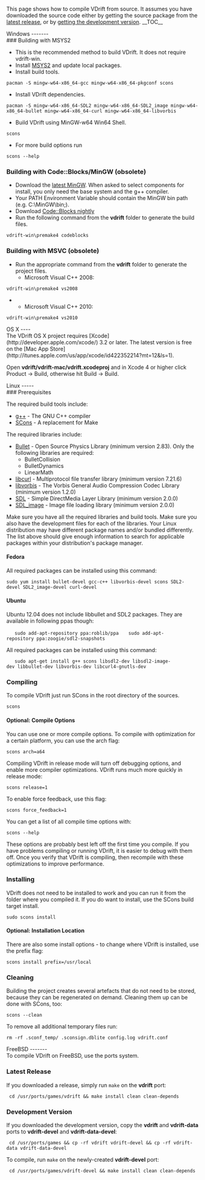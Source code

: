 This page shows how to compile VDrift from source. It assumes you have downloaded the source code either by getting the source package from the [latest release](Downloading.md), or by [getting the development version](Getting_the_development_version.md). \_\_TOC\_\_

<div class="mw-collapsible mw-collapsed">
Windows
-------

<div class="mw-collapsible-content">
### Building with MSYS2

-   This is the recommended method to build VDrift. It does not require vdrift-win.
-   Install [MSYS2](http://sourceforge.net/p/msys2/wiki/MSYS2%20installation/) and update local packages.
-   Install build tools.

`pacman -S mingw-w64-x86_64-gcc mingw-w64-x86_64-pkgconf scons`

-   Install VDrift dependencies.

`pacman -S mingw-w64-x86_64-SDL2 mingw-w64-x86_64-SDL2_image mingw-w64-x86_64-bullet mingw-w64-x86_64-curl mingw-w64-x86_64-libvorbis`

-   Build VDrift using MinGW-w64 Win64 Shell.

`scons`

-   For more build options run

`scons --help`

### Building with Code::Blocks/MinGW (obsolete)

-   Download the [latest MinGW](http://sourceforge.net/projects/mingw/files/). When asked to select components for install, you only need the base system and the g++ compiler.
-   Your PATH Environment Variable should contain the MinGW bin path (e.g. C:\\MinGW\\bin;).
-   Download [Code::Blocks nightly](http://forums.codeblocks.org/index.php/board,20.0.html)
-   Run the following command from the **vdrift** folder to generate the build files.

`vdrift-win\premake4 codeblocks`

### Building with MSVC (obsolete)

-   Run the appropriate command from the **vdrift** folder to generate the project files.
    -   Microsoft Visual C++ 2008:

`vdrift-win\premake4 vs2008`

-   -   Microsoft Visual C++ 2010:

`vdrift-win\premake4 vs2010`

</div>
</div>
<div class="mw-collapsible mw-collapsed">
OS X
----

<div class="mw-collapsible-content">
The VDrift OS X project requires [Xcode](http://developer.apple.com/xcode/) 3.2 or later. The latest version is free on the [Mac App Store](http://itunes.apple.com/us/app/xcode/id422352214?mt=12&ls=1).

Open **vdrift/vdrift-mac/vdrift.xcodeproj** and in Xcode 4 or higher click Product -&gt; Build, otherwise hit Build -&gt; Build.

</div>
</div>
<div class="mw-collapsible mw-collapsed">
Linux
-----

<div class="mw-collapsible-content">
### Prerequisites

The required build tools include:

-   [g++](http://gcc.gnu.org/) - The GNU C++ compiler
-   [SCons](http://scons.org/scons) - A replacement for Make

The required libraries include:

-   [Bullet](http://bulletphysics.org/wordpress/) - Open Source Physics Library (minimum version 2.83). Only the following libraries are required:
    -   BulletCollision
    -   BulletDynamics
    -   LinearMath
-   [libcurl](http://curl.haxx.se/) - Multiprotocol file transfer library (minimum version 7.21.6)
-   [libvorbis](http://xiph.org/vorbis/) - The Vorbis General Audio Compression Codec Library (minimum version 1.2.0)
-   [SDL](http://www.libsdl.org/) - Simple DirectMedia Layer Library (minimum version 2.0.0)
-   [SDL\_image](http://www.libsdl.org/projects/SDL_image/) - Image file loading library (minimum version 2.0.0)

Make sure you have all the required libraries and build tools. Make sure you also have the development files for each of the libraries. Your Linux distribution may have different package names and/or bundled differently. The list above should give enough information to search for applicable packages within your distribution's package manager.

#### Fedora

All required packages can be installed using this command:

`sudo yum install bullet-devel gcc-c++ libvorbis-devel scons SDL2-devel SDL2_image-devel curl-devel`

#### Ubuntu

Ubuntu 12.04 does not include libbullet and SDL2 packages. They are available in following ppas though:

`   sudo add-apt-repository ppa:roblib/ppa`
`   sudo add-apt-repository ppa:zoogie/sdl2-snapshots`

All required packages can be installed using this command:

`   sudo apt-get install g++ scons libsdl2-dev libsdl2-image-dev libbullet-dev libvorbis-dev libcurl4-gnutls-dev`

### Compiling

To compile VDrift just run SCons in the root directory of the sources.

`scons`

#### Optional: Compile Options

You can use one or more compile options. To compile with optimization for a certain platform, you can use the arch flag:

`scons arch=a64`

Compiling VDrift in release mode will turn off debugging options, and enable more compiler optimizations. VDrift runs much more quickly in release mode:

`scons release=1`

To enable force feedback, use this flag:

`scons force_feedback=1`

You can get a list of all compile time options with:

`scons --help`

These options are probably best left off the first time you compile. If you have problems compiling or running VDrift, it is easier to debug with them off. Once you verify that VDrift is compiling, then recompile with these optimizations to improve performance.

### Installing

VDrift does not need to be installed to work and you can run it from the folder where you compiled it. If you do want to install, use the SCons build target install.

`sudo scons install`

#### Optional: Installation Location

There are also some install options - to change where VDrift is installed, use the prefix flag:

`scons install prefix=/usr/local`

### Cleaning

Building the project creates several artefacts that do not need to be stored, because they can be regenerated on demand. Cleaning them up can be done with SCons, too:

`scons --clean`

To remove all additional temporary files run:

`rm -rf .sconf_temp/ .sconsign.dblite config.log vdrift.conf`

</div>
</div>
<div class="mw-collapsible mw-collapsed">
FreeBSD
-------

<div class="mw-collapsible-content">
To compile VDrift on FreeBSD, use the ports system.

### Latest Release

If you downloaded a release, simply run `make` on the **vdrift** port:

` cd /usr/ports/games/vdrift && make install clean clean-depends`

### Development Version

If you downloaded the development version, copy the **vdrift** and **vdrift-data** ports to **vdrift-devel** and **vdrift-data-devel**:

` cd /usr/ports/games && cp -rf vdrift vdrift-devel && cp -rf vdrift-data vdrift-data-devel`

To compile, run `make` on the newly-created **vdrift-devel** port:

` cd /usr/ports/games/vdrift-devel && make install clean clean-depends`

</div>
</div>
<Category:Development>
